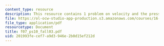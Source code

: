 ```yaml
---
content_type: resource
description: This resource contains 1 problem on velocity and the pressure difference.
file: https://ol-ocw-studio-app-production.s3.amazonaws.com/courses/16-01-unified-engineering-i-ii-iii-iv-fall-2005-spring-2006/201993fecef7a9d3946e2b0d15ef212d_f07_ps10_fall03.pdf
file_type: application/pdf
resourcetype: Document
title: f07_ps10_fall03.pdf
uid: 201993fe-cef7-a9d3-946e-2b0d15ef212d
---
```

